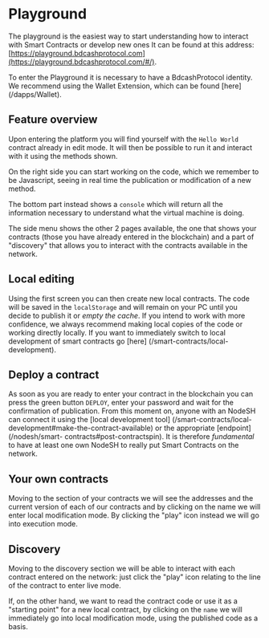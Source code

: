 # Playground

The playground is the easiest way to start understanding how to interact with Smart Contracts or develop new ones It can be found at this address:
[https://playground.bdcashprotocol.com](https://playground.bdcashprotocol.com/#/).

To enter the Playground it is necessary to have a BdcashProtocol identity. We recommend using the Wallet Extension, which can be found [here] (/dapps/Wallet).


## Feature overview

Upon entering the platform you will find yourself with the `Hello World` contract already in edit mode. It will then be possible to run it and interact with it using the methods shown.

On the right side you can start working on the code, which we remember to be Javascript, seeing in real time the publication or modification of a new method.

The bottom part instead shows a `console` which will return all the information necessary to understand what the virtual machine is doing.

The side menu shows the other 2 pages available, the one that shows your contracts (those you have already entered in the blockchain) and a part of "discovery" that allows you to interact with the contracts available in the network.

## Local editing

Using the first screen you can then create new local contracts. The code will be saved in the `localStorage` and will remain on your PC until you decide to publish it or _empty the cache_. If you intend to work with more confidence, we always recommend making local copies of the code or working directly locally. If you want to immediately switch to local development of smart contracts go [here] (/smart-contracts/local-development).

## Deploy a contract

As soon as you are ready to enter your contract in the blockchain you can press the green button `DEPLOY`, enter your password and wait for the confirmation of publication. From this moment on, anyone with an NodeSH can connect it using the [local development tool] (/smart-contracts/local-development#make-the-contract-available) or the appropriate [endpoint] (/nodesh/smart- contracts#post-contractspin). It is therefore _fundamental_ to have at least one own NodeSH to really put Smart Contracts on the network.

## Your own contracts

Moving to the section of your contracts we will see the addresses and the current version of each of our contracts and by clicking on the name we will enter local modification mode. By clicking the "play" icon instead we will go into execution mode.

## Discovery

Moving to the discovery section we will be able to interact with each contract entered on the network: just click the "play" icon relating to the line of the contract to enter live mode.

If, on the other hand, we want to read the contract code or use it as a "starting point" for a new local contract, by clicking on the `name` we will immediately go into local modification mode, using the published code as a basis.